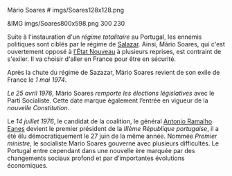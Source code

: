 Mário Soares # imgs/Soares128x128.png

&IMG imgs/Soares800x598.png 300 230

Suite à l'instauration d'un *régime totalitaire* au Portugal, les ennemis politiques sont ciblés par le régime de [Salazar](articles/Salazar.md). Ainsi, Mário Soares, qui c'est ouvertement opposé à [l'État Nouveau](articles/Gouvernement_Sal.md) à plusieurs reprises, est contraint de s'exiler. Il va choisir d'aller en France pour être en sécurité.

Après la chute du régime de Sazazar, Mário Soares revient de son exile de France le *1 mai 1974*.

*Le 25 avril 1976*, Mário Soares *remporte les élections législatives* avec le Parti Socialiste. Cette date marque également l’entrée en vigueur de la *nouvelle Constitution*.

Le *14 juillet 1976*, le candidat de la coalition, le général [Antonio Ramalho Eanes](TODO) devient le premier président de la *IIIème République portugaise*, il a été élu démocratiquement le 27 juin de la même année. Nommée *Premier ministre*, le socialiste Mario Soares gouverne avec plusieurs difficultés. Le Portugal entre cependant dans une nouvelle ère marquée par des changements sociaux profond et par d’importantes évolutions économiques.